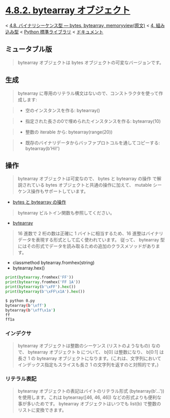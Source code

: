 # [4.8.2. bytearray オブジェクト](https://docs.python.jp/3/library/stdtypes.html#bytearray-objects)

< [4.8. バイナリシーケンス型 — bytes, bytearray, memoryview(原文)](https://docs.python.jp/3/library/stdtypes.html#binary-sequence-types-bytes-bytearray-memoryview) < [4. 組み込み型](https://docs.python.jp/3/library/functions.html#built-in-functions) < [Python 標準ライブラリ](https://docs.python.jp/3/library/index.html#the-python-standard-library) < [ドキュメント](https://docs.python.jp/3/index.html)

## ミュータブル版

> bytearray オブジェクトは bytes オブジェクトの可変なバージョンです。

## 生成

> bytearray に専用のリテラル構文はないので、コンストラクタを使って作成します:

> * 空のインスタンスを作る: bytearray()

> * 指定された長さの0で埋められたインスタンスを作る: bytearray(10)

> * 整数の iterable から: bytearray(range(20))

> * 既存のバイナリデータからバッファプロトコルを通してコピーする: bytearray(b'Hi!')

## 操作

> bytearray オブジェクトは可変なので、 bytes と bytearray の操作 で解説されている bytes オブジェクトと共通の操作に加えて、 mutable シーケンス操作もサポートしています。

* [bytes と bytearray の操作](https://docs.python.jp/3/library/stdtypes.html#bytes-methods)

> bytearray ビルトイン関数も参照してください。

* [bytearray](https://docs.python.jp/3/library/functions.html#func-bytearray)

> 16 進数で 2 桁の数は正確に 1 バイトに相当するため、16 進整はバイナリデータを表現する形式として広く使われています。 従って、 bytearray 型にはその形式でデータを読み取るための追加のクラスメソッドがあります。

* classmethod bytearray.fromhex(string)
* bytearray.hex()


```python
print(bytearray.fromhex('FF'))
print(bytearray.fromhex('FF 1A'))
print(bytearray(b'\xFF').hex())
print(bytearray(b'\xFF\x1A').hex())
```
```sh
$ python 0.py 
bytearray(b'\xff')
bytearray(b'\xff\x1a')
ff
ff1a
```

### インデクサ

> bytearray オブジェクトは整数のシーケンス (リストのようなもの) なので、 bytearray オブジェクト b について、 b[0] は整数になり、 b[0:1] は長さ 1 の bytearray オブジェクトになります。(これは、文字列においてインデックス指定もスライスも長さ 1 の文字列を返すのと対照的です。)

### リテラル表記

> bytearray オブジェクトの表記はバイトのリテラル形式 (bytearray(b'...')) を使用します。これは bytearray([46, 46, 46]) などの形式よりも便利な事が多いためです。 bytearray オブジェクトはいつでも list(b) で整数のリストに変換できます。


